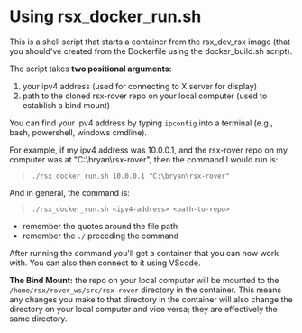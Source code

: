 # Using rsx_docker_run.sh

This is a shell script that starts a container from the rsx_dev_rsx image (that you should've created from the Dockerfile using the docker_build.sh script).

The script takes **two positional arguments:**
1. your ipv4 address (used for connecting to X server for display)
2. path to the cloned rsx-rover repo on your local computer (used to establish a bind mount)

You can find your ipv4 address by typing `ipconfig` into a terminal (e.g., bash, powershell, windows cmdline).

For example, if my ipv4 address was 10.0.0.1, and the rsx-rover repo on my computer was at "C:\bryan\rsx-rover", then the command I would run is:
> `./rsx_docker_run.sh 10.0.0.1 "C:\bryan\rsx-rover"`

And in general, the command is:

> `./rsx_docker_run.sh <ipv4-address> <path-to-repo>`
- remember the quotes around the file path
- remember the `./` preceding the command

After running the command you'll get a container that you can now work with. You can also then connect to it using VScode.

**The Bind Mount:** the repo on your local computer will be mounted to the `/home/rsx/rover_ws/src/rsx-rover` directory in the container. This means any changes you make to that directory in the container will also change the directory on your local computer and vice versa; they are effectively the same directory.
